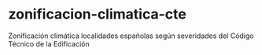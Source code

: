 # zonificacion-climatica-cte
Zonificación climática localidades españolas según severidades del Código Técnico de la Edificación
